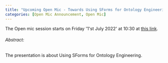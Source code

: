 ```yaml
---
title: "Upcoming Open Mic - Towards Using SForms for Ontology Engineering"
categories: [Open Mic Announcement, Open Mic]
---
```


The Open mic session starts on Friday '1'st July 2022' at 10:30 at [this link](https://teams.microsoft.com/l/meetup-join/19:a53641a5c2b64fae9fed0985aa353847@thread.tacv2/1653900345165?context=%7B%22Tid%22:%22f345c406-5268-43b0-b19f-5862fa6833f8%22).

###### Abstract:

The presentation is about Using SForms for Ontology Engineering.
